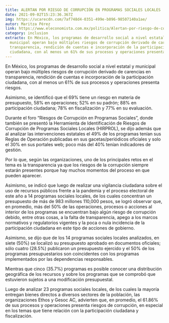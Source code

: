 ```yaml
---
title: ALERTAN POR RIESGO DE CORRUPCIÓN EN PROGRAMAS SOCIALES LOCALES
date: 2021-09-02T15:23:36.367Z
img: https://ucarecdn.com/7af748d4-0351-499e-b096-98507140a1ae/
autor: Maritza Pérez
link: https://www.eleconomista.com.mx/politica/Alertan-por-riesgo-de-corrupcion-en-programas-sociales-locales-20210831-0136.html
category: inclusion
extracto: En México, los programas de desarrollo social a nivel estatal y
  municipal operan bajo múltiples riesgos de corrupción derivado de carencias en
  transparencia, rendición de cuentas e incorporación de la participación
  ciudadana, con al menos un 61% de sus procesos y operaciones presenta riesgos.
---
```

<!--StartFragment-->

En México, los programas de desarrollo social a nivel estatal y municipal operan bajo múltiples riesgos de corrupción derivado de carencias en transparencia, rendición de cuentas e incorporación de la participación ciudadana, con al menos un 61% de sus procesos y operaciones presenta riesgos.

Asimismo, se identificó que el 69% tiene un riesgo en materia de presupuesto, 58% en operaciones; 52% en su padrón; 88% en participación ciudadana; 78% en fiscalización y 77% en su evaluación.

Durante el foro “Riesgos de Corrupción en Programas Sociales”, donde también se presentó la Herramienta de Identificación de Riesgos de Corrupción de Programas Sociales Locales (HIRPROL), se dijo además que al analizar las intervenciones estatales el 49% de los programas tenían sus Reglas de Operación publicadas en sus gacetas/periódicos oficiales y solo el 30% en sus portales web; poco más del 40% tenían indicadores de gestión.

Por lo que, según las organizaciones, uno de los principales retos en el tema es la transparencia ya que los riesgos de la corrupción siempre estarán presentes porque hay muchos momentos del proceso en que pueden aparecer.

Asimismo, se indicó que luego de realizar una vigilancia ciudadana sobre el uso de recursos públicos frente a la pandemia y el proceso electoral de este año a 14 programas sociales locales, de los cuales concentran un presupuesto de más de 983 millones 110,000 pesos, se logró observar que, en promedio, más del 50% de las operaciones, procesos o acciones al interior de los programas se encuentran bajo algún riesgo de corrupción debido, entre otras cosas, a la falta de transparencia, apego a los marcos normativos y regulatorios vigentes y la poca o nula incidencia de la participación ciudadana en este tipo de acciones de gobierno.

Asimismo, se dijo que de los 14 programas sociales locales analizados, en siete (50%) se localizó su presupuesto aprobado en documentos oficiales; sólo cuatro (28.5%) publicaron un presupuesto ejercido y el 50% de los programas presupuestarios son coincidentes con los programas implementados por las dependencias responsables.

Mientras que cinco (35.7%) programas es posible conocer una distribución geográfica de los recursos y sobre los programas que se comprobó que estuvieron sujetos a una modificación presupuestal.

Luego de analizar 23 programas sociales locales, de los cuales la mayoría entregan bienes directos a diversos sectores de la población, las organizaciones Ethos y Gesoc AC, advierten que, en promedio, el 61.86% de sus procesos y operaciones presenta riesgos de corrupción, en especial en los temas que tiene relación con la participación ciudadana y fiscalización.

<!--EndFragment-->